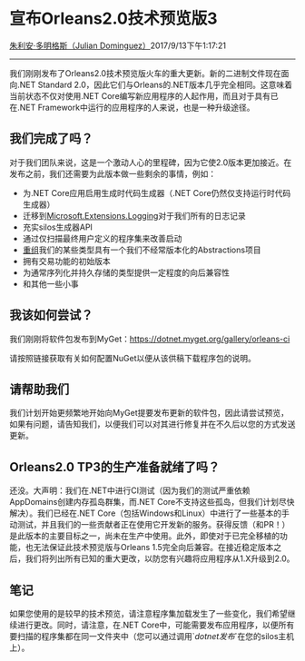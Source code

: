# 宣布Orleans2.0技术预览版3

[朱利安·多明格斯（Julian Dominguez）](https://github.com/jdom)2017/9/13下午1:17:21

* * *

我们刚刚发布了Orleans2.0技术预览版火车的重大更新。新的二进制文件现在面向.NET Standard 2.0，因此它们与Orleans的.NET版本几乎完全相同。这意味着当前状态不仅对使用.NET Core编写新应用程序的人起作用，而且对于具有已在.NET Framework中运行的应用程序的人来说，也是一种升级途径。

## 我们完成了吗？

对于我们团队来说，这是一个激动人心的里程碑，因为它使2.0版本更加接近。在发布之前，我们还需要为此版本做一些剩余的事情，例如：

-   为.NET Core应用启用生成时代码生成器（.NET Core仍然仅支持运行时代码生成器）
-   迁移到[Microsoft.Extensions.Logging](https://www.nuget.org/packages/Microsoft.Extensions.Logging/)对于我们所有的日志记录
-   充实silos生成器API
-   通过仅扫描最终用户定义的程序集来改善启动
-   [重组](https://github.com/dotnet/orleans/issues/3353)我们的某些类型具有一个我们不经常版本化的Abstractions项目
-   拥有交易功能的初始版本
-   为通常序列化并持久存储的类型提供一定程度的向后兼容性
-   和其他一些小事

## 我该如何尝试？

我们刚刚将软件包发布到MyGet：<https://dotnet.myget.org/gallery/orleans-ci>

请按照链接获取有关如何配置NuGet以便从该供稿下载程序包的说明。

## 请帮助我们

我们计划开始更频繁地开始向MyGet提要发布更新的软件包，因此请尝试预览，如果有问题，请告知我们，以便我们可以对其进行修复并在不久后以您的方式发送更新。

## Orleans2.0 TP3的生产准备就绪了吗？

还没。大声明：我们在.NET中进行CI测试（因为我们的测试严重依赖AppDomains创建内存孤岛群集，而.NET Core不支持这些孤岛，但我们计划尽快解决）。我们已经在.NET Core（包括Windows和Linux）中进行了一些基本的手动测试，并且我们的一些贡献者正在使用它开发新的服务。获得反馈（和PR！）是此版本的主要目标之一，尚未在生产中使用。此外，即使对于已完全移植的功能，也无法保证此技术预览版与Orleans 1.5完全向后兼容。在接近稳定版本之后，我们将列出所有已知的重大更改，以防您有兴趣将应用程序从1.X升级到2.0。

## 笔记

如果您使用的是较早的技术预览，请注意程序集加载发生了一些变化，我们希望继续进行更改。同时，请注意，在.NET Core中，可能需要发布应用程序，以便所有要扫描的程序集都在同一文件夹中（您可以通过调用\`*dotnet发布*\`在您的silos主机上）。
